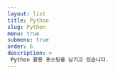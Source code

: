 ```yaml
---
layout: list
title: Python
slug: Python
menu: true
submenu: true
order: 6
description: >
 Python 활용 포스팅을 남기고 있습니다.
---
```

